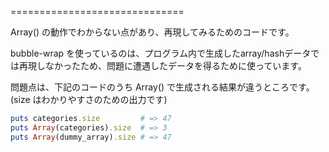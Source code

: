 
==============================

Array() の動作でわからない点があり、再現してみるためのコードです。

bubble-wrap を使っているのは、プログラム内で生成したarray/hashデータでは再現しなかったため、問題に遭遇したデータを得るために使っています。


問題点は、下記のコードのうち Array() で生成される結果が違うところです。
(size はわかりやすさのための出力です)

```ruby
puts categories.size         # => 47
puts Array(categories).size  # => 3
puts Array(dummy_array).size # => 47
```
